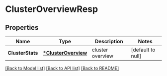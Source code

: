 # ClusterOverviewResp

## Properties
Name | Type | Description | Notes
------------ | ------------- | ------------- | -------------
**ClusterStats** | [***ClusterOverview**](ClusterOverview.md) | cluster overview | [default to null]

[[Back to Model list]](../README.md#documentation-for-models) [[Back to API list]](../README.md#documentation-for-api-endpoints) [[Back to README]](../README.md)


